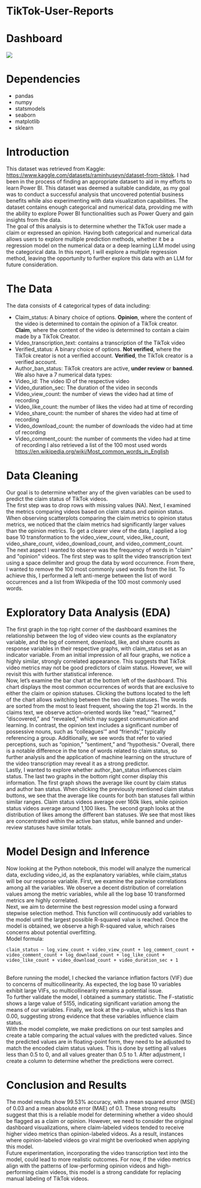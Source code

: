# TikTok-User-Reports

# Dashboard
![](https://github.com/SPennyh/TikTok-User-Reports/blob/main/tiktok_report.gif)

# Dependencies
- pandas
- numpy
- statsmodels
- seaborn
- matplotlib
- sklearn

# Introduction
This dataset was retrieved from Kaggle: https://www.kaggle.com/datasets/raminhuseyn/dataset-from-tiktok. I had been in the process of finding an appropriate dataset to aid in my efforts to learn Power BI. This dataset was deemed a suitable candidate, as my goal was to conduct a successful analysis that uncovered potential business benefits while also experimenting with data visualization capabilities. The dataset contains enough categorical and numerical data, providing me with the ability to explore Power BI functionalities such as Power Query and gain insights from the data.
<br />
The goal of this analysis is to determine whether the TikTok user made a claim or expressed an opinion. Having both categorical and numerical data allows users to explore multiple prediction methods, whether it be a regression model on the numerical data or a deep learning LLM model using the categorical data. In this report, I will explore a multiple regression method, leaving the opportunity to further explore this data with an LLM for future consideration.


# The Data
The data consists of 4 categorical types of data including:
 - Claim_status: A binary choice of options. **Opinion**, where the content of the video is determined to contain the opinion of a TikTok creator. **Claim**, where the content of the video is determined to contain a claim made by a TikTok Creator.
 - Video_transcription_text: contains a transcription of the TikTok video
 - Verified_status: A binary choice of options. **Not verified**, where the TikTok creator is not a verified account. **Verified**, the TikTok creator is a verified account.
 - Author_ban_status: TikTok creators are active, **under review** or **banned**.
We also have a 7 numerical data types:
 - Video_id: The video ID of the respective video
 - Video_duration_sec: The duration of the video in seconds
 - Video_view_count: the number of views the video had at time of recording
 - Video_like_count: the number of likes the video had at time of recording
 - Video_share_count: the number of shares the video had at time of recording
 - Video_download_count: the number of downloads the video had at time of recording
 - Video_comment_count: the number of comments the video had at time of recording
I also retrieved a list of the 100 most used words https://en.wikipedia.org/wiki/Most_common_words_in_English

# Data Cleaning
Our goal is to determine whether any of the given variables can be used to predict the claim status of TikTok videos.
<br />
The first step was to drop rows with missing values (NA). Next, I examined the metrics comparing videos based on claim status and opinion status. When observing scatterplots comparing the claim metrics to opinion status metrics, we noticed that the claim metrics had significantly larger values than the opinion metrics. To get a clearer view of the data, I applied a log base 10 transformation to the video_view_count, video_like_count, video_share_count, video_download_count, and video_comment_count.
<br />
The next aspect I wanted to observe was the frequency of words in "claim" and "opinion" videos. The first step was to split the video transcription text using a space delimiter and group the data by word occurrence. From there, I wanted to remove the 100 most commonly used words from the list. To achieve this, I performed a left anti-merge between the list of word occurrences and a list from Wikipedia of the 100 most commonly used words.

# Exploratory Data Analysis (EDA)
The first graph in the top right corner of the dashboard examines the relationship between the log of video view counts as the explanatory variable, and the log of comment, download, like, and share counts as response variables in their respective graphs, with claim_status set as an indicator variable. From an initial impression of all four graphs, we notice a highly similar, strongly correlated appearance. This suggests that TikTok video metrics may not be good predictors of claim status. However, we will revisit this with further statistical inference.
<br />
Now, let’s examine the bar chart at the bottom left of the dashboard. This chart displays the most common occurrences of words that are exclusive to either the claim or opinion statuses. Clicking the buttons located to the left of the chart allows switching between the two claim statuses. The words are sorted from the most to least frequent, showing the top 21 words. In the claims text, we observe action-oriented words like “read,” “learned,” “discovered,” and “revealed,” which may suggest communication and learning. In contrast, the opinion text includes a significant number of possessive nouns, such as “colleagues’” and “friends’,” typically referencing a group. Additionally, we see words that refer to varied perceptions, such as “opinion,” “sentiment,” and “hypothesis.” Overall, there is a notable difference in the tone of words related to claim status, so further analysis and the application of machine learning on the structure of the video transcription may reveal it as a strong predictor.
<br />
Lastly, I wanted to explore whether author_ban_status influences claim status. The last two graphs in the bottom right corner display this information. The first graph shows the average like count by claim status and author ban status. When clicking the previously mentioned claim status buttons, we see that the average like counts for both ban statuses fall within similar ranges. Claim status videos average over 160k likes, while opinion status videos average around 1,100 likes. The second graph looks at the distribution of likes among the different ban statuses. We see that most likes are concentrated within the active ban status, while banned and under-review statuses have similar totals.

# Model Design and Inference

Now looking at the Python notebook, this model will analyze the numerical data, excluding video_id, as the explanatory variables, while claim_status will be our response variable. First, we examine the pairwise correlations among all the variables. We observe a decent distribution of correlation values among the metric variables, while all the log base 10 transformed metrics are highly correlated.
<br />
Next, we aim to determine the best regression model using a forward stepwise selection method. This function will continuously add variables to the model until the largest possible R-squared value is reached. Once the model is obtained, we observe a high R-squared value, which raises concerns about potential overfitting.
<br />
Model formula:
```
claim_status ~ log_view_count + video_view_count + log_comment_count + video_comment_count + log_download_count + log_like_count + video_like_count + video_download_count + video_duration_sec + 1
```
<br />
Before running the model, I checked the variance inflation factors (VIF) due to concerns of multicollinearity. As expected, the log base 10 variables exhibit large VIFs, so multicollinearity remains a potential issue.
<br />
To further validate the model, I obtained a summary statistic. The F-statistic shows a large value of 5155, indicating significant variation among the means of our variables. Finally, we look at the p-value, which is less than 0.00, suggesting strong evidence that these variables influence claim status.
<br />
With the model complete, we make predictions on our test samples and create a table comparing the actual values with the predicted values. Since the predicted values are in floating-point form, they need to be adjusted to match the encoded claim status values. This is done by setting all values less than 0.5 to 0, and all values greater than 0.5 to 1. After adjustment, I create a column to determine whether the predictions were correct.

# Conclusion and Results
The model results show 99.53% accuracy, with a mean squared error (MSE) of 0.03 and a mean absolute error (MAE) of 0.1. These strong results suggest that this is a reliable model for determining whether a video should be flagged as a claim or opinion. However, we need to consider the original dashboard visualizations, where claim-labeled videos tended to receive higher video metrics than opinion-labeled videos. As a result, instances where opinion-labeled videos go viral might be overlooked when applying this model.
<br />
Future experimentation, incorporating the video transcription text into the model, could lead to more realistic outcomes. For now, if the video metrics align with the patterns of low-performing opinion videos and high-performing claim videos, this model is a strong candidate for replacing manual labeling of TikTok videos.

